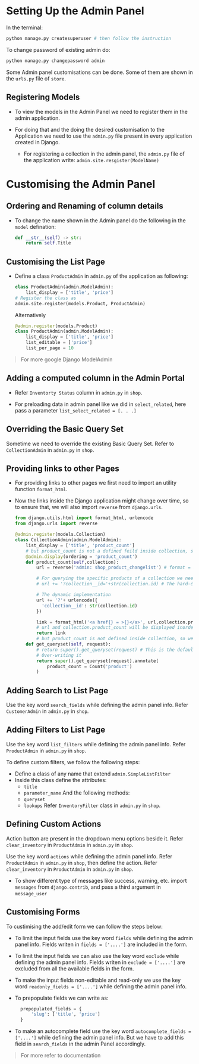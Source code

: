 # Setting Up the Admin Panel

In the terminal:

```python
python manage.py createsuperuser # then follow the instruction
```

To change password of existing admin do:

```python
python manage.py changepassword admin
```

Some Admin panel customisations can be done. Some of them are shown in the `urls.py` file of `store`.

## Registering Models

- To view the models in the Admin Panel we need to register them in the admin application.

- For doing that and the doing the desired customisation to the Application we need to use the `admin.py` file present in every application created in Django.

  - For registering a collection in the admin panel, the `admin.py` file of the application write:
    `admin.site.resgister(ModelName)`

# Customising the Admin Panel

## Ordering and Renaming of column details

- To change the name shown in the Admin panel do the following in the `model` defination:
  ```python
  def __str__(self) -> str:
      return self.Title
  ```

## Customising the List Page

- Define a class `ProductAdmin` in `admin.py` of the application as following:

  ```python
  class ProductAdmin(admin.ModelAdmin):
      list_display = ['title', 'price']
  # Register the class as
  admin.site.register(models.Product, ProductAdmin)
  ```

  Alternatively

  ```python
  @admin.register(models.Product)
  class ProductAdmin(admin.ModelAdmin):
      list_display = ['title', 'price']
      list_editable = ['price']
      list_per_page = 10
  ```

> For more google Django ModelAdmin

## Adding a computed column in the Admin Portal

- Refer `Inventorty Status` column in `admin.py` in `shop`.

- For preloading data in admin panel like we did in `select_related`, here pass a parameter `list_select_related = [. . .]`

## Overriding the Basic Query Set

Sometime we need to override the existing Basic Query Set. Refer to `CollectionAdmin` in `admin.py` in `shop`.

## Providing links to other Pages

- For providing links to other pages we first need to import an utility function `format_html`.
- Now the links inside the Django application might change over time, so to ensure that, we will also import `reverse` from `django.urls`.

  ```python
  from django.utils.html import format_html, urlencode
  from django.urls import reverse

  @admin.register(models.Collection)
  class CollectionAdmin(admin.ModelAdmin):
      list_display = ['title', 'product_count']
      # but product_count is not a defined feild inside collection, so we need to define that as well
      @admin.display(ordering = 'product_count')
      def product_count(self,collection):
          url = reverse('admin: shop_product_changelist') # format = admin: AppName_ModelName_Page

          # For querying the specific products of a collection we need to add a filter
          # url += '?collection__id='+str(collection.id) # The hard-coded version of the filter

          # The dynamic implementation
          url += '?'+ urlencode({
            'collection__id': str(collection.id)
          })

          link = format_html('<a href{} = >{}</a>', url,collection.product_count ) # Inside the {}
          # url and collection.product_count will be displayed inorder (whatever is ther after comma)
          return link
          # but product_count is not defined inside collection, so we need to define that as well
      def get_queryset(self, request):
          # return super().get_queryset(request) # This is the default implementation
          # Over-writing it
          return super().get_queryset(request).annotate(
              product_count = Count('product')
          )
  ```

## Adding Search to List Page

Use the key word `search_fields` while defining the admin panel info. Refer `CustomerAdmin` in `admin.py` in `shop`.

## Adding Filters to List Page

Use the key word `list_filters` while defining the admin panel info. Refer `ProductAdmin` in `admin.py` in `shop`.

To define custom filters, we follow the following steps:

- Define a class of any name that extend `admin.SimpleListFilter`
- Inside this class define the attributes:
  - `title`
  - `parameter_name`
    And the following methods:
  - `queryset`
  - `lookups`
    Refer `InventoryFilter` class in `admin.py` in `shop`.

## Defining Custom Actions

Action button are present in the dropdown menu options beside it. Refer `clear_inventory` in `ProductAdmin` in `admin.py` in `shop`.

Use the key word `actions` while defining the admin panel info. Refer `ProductAdmin` in `admin.py` in `shop`, then define the action. Refer `clear_inventory` in `ProductAdmin` in `admin.py` in `shop`.

- To show different type of messages like success, warning, etc. import `messages` from `django.contrib`, and pass a third argument in `message_user`

## Customising Forms

To custimising the add/edit form we can follow the steps below:

- To limit the input fields use the key word `fields` while defining the admin panel info. Fields writen in `fields = ['....']` are included in the form.

- To limit the input fields we can also use the key word `exclude` while defining the admin panel info. Fields writen in `exclude = ['....']` are excluded from all the available fields in the form.

- To make the input fields non-editable and read-only we use the key word `readonly_fields = ['....']` while defining the admin panel info.

- To prepopulate fields we can write as:
  ```python
    prepopulated_fields = {
        'slug': ['title', 'price']
    }
  ```
- To make an autocomplete field use the key word `autocomplete_fields = ['....']` while defining the admin panel info. But we have to add this field in `search_fields` in the admin Panel accordingly.

> For more refer to documentation
